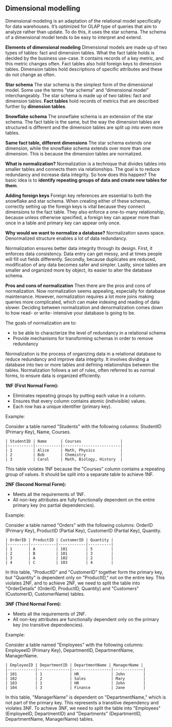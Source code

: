 
## Dimensional modelling

Dimensional modeling is an adaptation of the relational model specifically for data warehouses. It’s optimized for OLAP type of 
queries that aim to analyze rather than update. To do this, it uses the star schema. The schema of a dimensional model tends to be 
easy to interpret and extend. 

**Elements of dimensional modeling**
Dimensional models are made up of two types of tables: fact and dimension tables. What the fact table holds is decided by the business use-case. 
It contains records of a key metric, and this metric changes often. Fact tables also hold foreign keys to dimension tables. Dimension tables 
hold descriptions of specific attributes and these do not change as often.

**Star schema**
The star schema is the simplest form of the dimensional model. Some use the terms “star schema” and “dimensional model” interchangeably. 
The star schema is made up of two tables: fact and dimension tables. **Fact tables** hold records of metrics that are described 
further by **dimension tables**.

**Snowflake schema**
The snowflake schema is an extension of the star schema. The fact table is the same, but the way the dimension tables are structured is different
and the dimension tables are split up into even more tables.

**Same fact table, different dimensions**
The star schema extends one dimension, while the snowflake schema extends over more than one dimension. This is because the dimension tables are normalized.

**What is normalization?**
Normalization is a technique that divides tables into smaller tables and connects them via relationships. The goal is to reduce redundancy and 
increase data integrity. So how does this happen? The basic idea is to **identify repeating groups of data and create new tables for them**.

**Adding foreign keys**
Foreign key references are essential to both the snowflake and star schema. When creating either of these schemas, correctly setting up the 
foreign keys is vital because they connect dimensions to the fact table. They also enforce a one-to-many relationship, because unless 
otherwise specified, a foreign key can appear more than once in a table and primary key can appear only once.

**Why would we want to normalize a database?**
Normalization saves space. Denormalized structure enables a lot of data redundancy.

Normalization ensures better data integrity through its design. First, it enforces data consistency. Data entry can get messy, and at times 
people will fill out fields differently. Secondly, because duplicates are reduced, modification of any data becomes safer and simpler. 
Lastly, since tables are smaller and organized more by object, its easier to alter the database schema.

**Pros and cons of normalization**
Then there are the pros and cons of normalization. Now normalization seems appealing, especially for database maintenance. However, normalization 
requires a lot more joins making queries more complicated, which can make indexing and reading of data slower. Deciding between normalization and 
denormalization comes down to how read- or write- intensive your database is going to be.

The goals of normalization are to:
- to be able to characterize the level of redundancy in a relational schema
- Provide mechanisms for transforming schemas in order to remove redundancy

Normalization is the process of organizing data in a relational database to reduce redundancy and improve data integrity. It involves dividing a database into two or more tables and defining relationships between the tables. Normalization follows a set of rules, often referred to as normal forms, to ensure data is organized efficiently.

**1NF (First Normal Form):**
- Eliminates repeating groups by putting each value in a column.
- Ensures that every column contains atomic (indivisible) values.
- Each row has a unique identifier (primary key).

Example:

Consider a table named "Students" with the following columns: StudentID (Primary Key), Name, Courses.
```
| StudentID | Name      | Courses                 |
|-----------|-----------|-------------------------|
| 1         | Alice     | Math, Physics           |
| 2         | Bob       | Chemistry               |
| 3         | Carol     | Math, Biology, History  |
```
This table violates 1NF because the "Courses" column contains a repeating group of values. It should be split into a separate table to achieve 1NF.

**2NF (Second Normal Form):**
- Meets all the requirements of 1NF.
- All non-key attributes are fully functionally dependent on the entire primary key (no partial dependencies).

Example:

Consider a table named "Orders" with the following columns: OrderID (Primary Key), ProductID (Partial Key), CustomerID (Partial Key), Quantity.
```
| OrderID | ProductID | CustomerID | Quantity |
|---------|-----------|------------|----------|
| 1       | A         | 101        | 5        |
| 2       | B         | 101        | 3        |
| 3       | A         | 102        | 2        |
| 4       | C         | 103        | 4        |
```
In this table, "ProductID" and "CustomerID" together form the primary key, but "Quantity" is dependent only on "ProductID," not on the entire key. This violates 2NF, and to achieve 2NF, we need to split the table into "OrderDetails" (OrderID, ProductID, Quantity) and "Customers" (CustomerID, CustomerName) tables.

**3NF (Third Normal Form):**
- Meets all the requirements of 2NF.
- All non-key attributes are functionally dependent only on the primary key (no transitive dependencies).

Example:

Consider a table named "Employees" with the following columns: EmployeeID (Primary Key), DepartmentID, DepartmentName, ManagerName.
```
| EmployeeID | DepartmentID | DepartmentName | ManagerName |
|------------|--------------|-----------------|-------------|
| 101        | 1            | HR              | John        |
| 102        | 2            | Sales           | Mary        |
| 103        | 1            | HR              | John        |
| 104        | 3            | Finance         | Jane        |
```
In this table, "ManagerName" is dependent on "DepartmentName," which is not part of the primary key. This represents a transitive dependency and violates 3NF. To achieve 3NF, we need to split the table into "Employees" (EmployeeID, DepartmentID) and "Departments" (DepartmentID, DepartmentName, ManagerName) tables.

